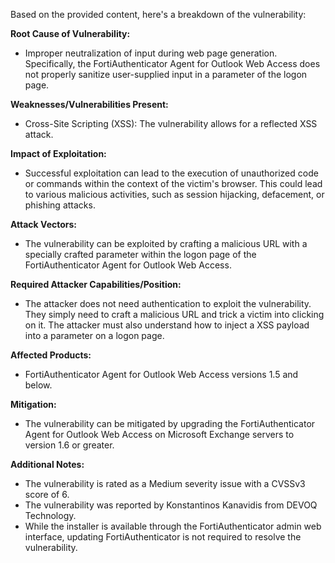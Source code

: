 Based on the provided content, here's a breakdown of the vulnerability:

**Root Cause of Vulnerability:**
- Improper neutralization of input during web page generation. Specifically, the FortiAuthenticator Agent for Outlook Web Access does not properly sanitize user-supplied input in a parameter of the logon page.

**Weaknesses/Vulnerabilities Present:**
- Cross-Site Scripting (XSS): The vulnerability allows for a reflected XSS attack.

**Impact of Exploitation:**
- Successful exploitation can lead to the execution of unauthorized code or commands within the context of the victim's browser. This could lead to various malicious activities, such as session hijacking, defacement, or phishing attacks.

**Attack Vectors:**
- The vulnerability can be exploited by crafting a malicious URL with a specially crafted parameter within the logon page of the FortiAuthenticator Agent for Outlook Web Access.

**Required Attacker Capabilities/Position:**
- The attacker does not need authentication to exploit the vulnerability. They simply need to craft a malicious URL and trick a victim into clicking on it. The attacker must also understand how to inject a XSS payload into a parameter on a logon page.

**Affected Products:**
- FortiAuthenticator Agent for Outlook Web Access versions 1.5 and below.

**Mitigation:**
- The vulnerability can be mitigated by upgrading the FortiAuthenticator Agent for Outlook Web Access on Microsoft Exchange servers to version 1.6 or greater.

**Additional Notes:**
- The vulnerability is rated as a Medium severity issue with a CVSSv3 score of 6.
- The vulnerability was reported by Konstantinos Kanavidis from DEVOQ Technology.
- While the installer is available through the FortiAuthenticator admin web interface, updating FortiAuthenticator is not required to resolve the vulnerability.